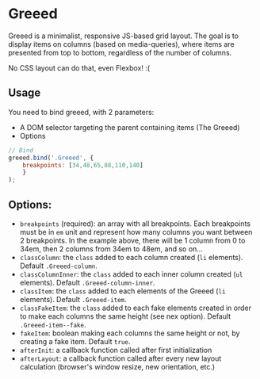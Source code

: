 Greeed
======

Greeed is a minimalist, responsive JS-based grid layout. The goal is to display items on columns (based on media-queries), where items are presented from top to bottom, regardless of the number of columns.

No CSS layout can do that, even Flexbox! :(

## Usage

You need to bind greeed, with 2 parameters:

* A DOM selector targeting the parent containing items (The Greeed)
* Options

```javascript
// Bind
greeed.bind('.Greeed', {
	breakpoints: [34,48,65,88,110,140]
	}
);

```

## Options:

* `breakpoints` (required): an array with all breakpoints. Each breakpoints must be in `em` unit and represent how many columns you want between 2 breakpoints. In the example above, there will be 1 column from 0 to 34em, then 2 columns from 34em to 48em, and so on...
* `classColumn`: the `class` added to each column created (`li` elements). Default `.Greeed-column`.
* `classColumnInner`: the `class` added to each inner column created (`ul` elements). Default `.Greeed-column-inner`.
* `classItem`: the `class` added to each elements of the Greeed (`li` elements). Default `.Greeed-item`.
* `classFakeItem`: the `class` added to each fake elements created in order to make each columns the same height (see nex option). Default `.Greeed-item--fake`.
* `fakeItem`: boolean making each columns the same height or not, by creating a fake item. Default `true`.
* `afterInit`: a callback function called after first initialization
* `afterLayout`: a callback function called after every new layout calculation (browser's window resize, new orientation, etc.)
